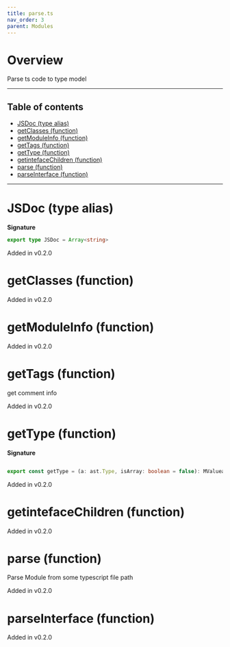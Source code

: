 ```yaml
---
title: parse.ts
nav_order: 3
parent: Modules
---
```


# Overview

Parse ts code to type model

---

<h2 class="text-delta">Table of contents</h2>

- [JSDoc (type alias)](#jsdoc-type-alias)
- [getClasses (function)](#getclasses-function)
- [getModuleInfo (function)](#getmoduleinfo-function)
- [getTags (function)](#gettags-function)
- [getType (function)](#gettype-function)
- [getintefaceChildren (function)](#getintefacechildren-function)
- [parse (function)](#parse-function)
- [parseInterface (function)](#parseinterface-function)

---

# JSDoc (type alias)

**Signature**

```ts
export type JSDoc = Array<string>
```

Added in v0.2.0

# getClasses (function)

Added in v0.2.0

# getModuleInfo (function)

Added in v0.2.0

# getTags (function)

get comment info

Added in v0.2.0

# getType (function)

**Signature**

```ts

export const getType = (a: ast.Type, isArray: boolean = false): MValueable => ...

```

Added in v0.2.0

# getintefaceChildren (function)

Added in v0.2.0

# parse (function)

Parse Module from some typescript file path

Added in v0.2.0

# parseInterface (function)

Added in v0.2.0
